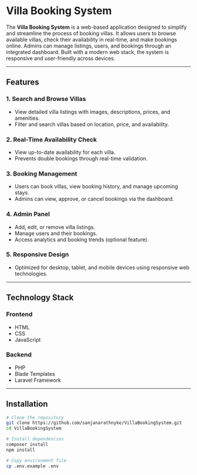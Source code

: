 # Villa Booking System

The **Villa Booking System** is a web-based application designed to simplify and streamline the process of booking villas. It allows users to browse available villas, check their availability in real-time, and make bookings online. Admins can manage listings, users, and bookings through an integrated dashboard. Built with a modern web stack, the system is responsive and user-friendly across devices.

---

## Features

### 1. Search and Browse Villas
- View detailed villa listings with images, descriptions, prices, and amenities.
- Filter and search villas based on location, price, and availability.

### 2. Real-Time Availability Check
- View up-to-date availability for each villa.
- Prevents double bookings through real-time validation.

### 3. Booking Management
- Users can book villas, view booking history, and manage upcoming stays.
- Admins can view, approve, or cancel bookings via the dashboard.

### 4. Admin Panel
- Add, edit, or remove villa listings.
- Manage users and their bookings.
- Access analytics and booking trends (optional feature).

### 5. Responsive Design
- Optimized for desktop, tablet, and mobile devices using responsive web technologies.

---

## Technology Stack

### Frontend
- HTML 
- CSS 
- JavaScript

### Backend
- PHP 
- Blade Templates 
- Laravel Framework

---

## Installation

```bash
# Clone the repository
git clone https://github.com/sanjanarathnyke/VillaBookingSystem.git
cd VillaBookingSystem

# Install dependencies
composer install
npm install

# Copy environment file
cp .env.example .env
